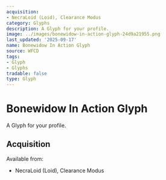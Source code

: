 ```yaml
---
acquisition:
- NecraLoid (Loid), Clearance Modus
category: Glyphs
description: A Glyph for your profile.
image: ../images/bonewidow-in-action-glyph-24d9a21955.png
last_updated: '2025-09-17'
name: Bonewidow In Action Glyph
source: WFCD
tags:
- Glyph
- Glyphs
tradable: false
type: Glyph
---
```


# Bonewidow In Action Glyph

A Glyph for your profile.

## Acquisition

Available from:
- NecraLoid (Loid), Clearance Modus

